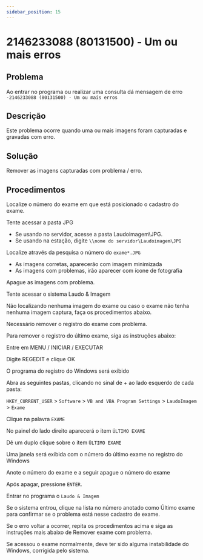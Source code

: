 ```yaml
---
sidebar_position: 15
---
```


# 2146233088 (80131500) - Um ou mais erros

## Problema

Ao entrar no programa ou realizar uma consulta dá mensagem de
erro `-2146233088 (80131500) - Um ou mais erros`

## Descrição

Este problema ocorre quando uma ou mais imagens foram capturadas
e gravadas com erro.

## Solução

Remover as imagens capturadas com problema / erro.

## Procedimentos

Localize o número do exame em que está posicionado o cadastro do
exame.

Tente acessar a pasta JPG

- Se usando no servidor, acesse a pasta Laudoimagem\JPG.
- Se usando na estação, digite `\\nome do
servidor\Laudoimagem\JPG`

Localize através da pesquisa o número do `exame*.JPG`
- As imagens corretas, aparecerão com imagem minimizada
- As imagens com problemas, irão aparecer com ícone de
fotografia

Apague as imagens com problema.

Tente acessar o sistema Laudo & Imagem

Não localizando nenhuma imagem do exame ou caso o exame não
tenha nenhuma imagem captura, faça os procedimentos abaixo.

Necessário remover o registro do exame com problema.

Para remover o registro do último exame, siga as instruções
abaixo:

Entre em MENU / INICIAR / EXECUTAR

Digite REGEDIT e clique OK

O programa do registro do Windows será exibido

Abra as seguintes pastas, clicando no sinal de + ao lado
esquerdo de cada pasta:

`HKEY_CURRENT_USER` > `Software` > `VB and VBA Program Settings` > `LaudoImagem` > `Exame`

Clique na palavra `EXAME`

No painel do lado direito aparecerá o item `ÚLTIMO EXAME`

Dê um duplo clique sobre o item `ÛLTIMO EXAME`

Uma janela será exibida com o número do último exame no registro
do Windows

Anote o número do exame e a seguir apague o número do exame

Após apagar, pressione `ENTER`.

Entrar no programa o `Laudo & Imagem`

Se o sistema entrou, clique na lista no número anotado como
Último exame para confirmar se o problema está nesse cadastro de
exame.

Se o erro voltar a ocorrer, repita os procedimentos acima e siga
as instruções mais abaixo de Remover exame com problema.

Se acessou o exame normalmente, deve ter sido alguma
instabilidade do Windows, corrigida pelo sistema.